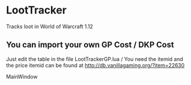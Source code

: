 # LootTracker
Tracks loot in World of Warcraft 1.12

## You can import your own GP Cost / DKP Cost
Just edit the table in the file LootTrackerGP.lua / You need the itemid and the price
itemid can be found at http://db.vanillagaming.org/?item=22630


MainWindow

